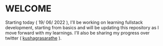 # WELCOME
Starting today ( 19/ 06/ 2022 ), I'll be working on learning fullstack development, starting from basics and will be updating this repository as I move forward with my learnings. I'll also be sharing my progress over twitter ( [kushagrasarathe](https://twitter.com/kushagrasarathe) ).
